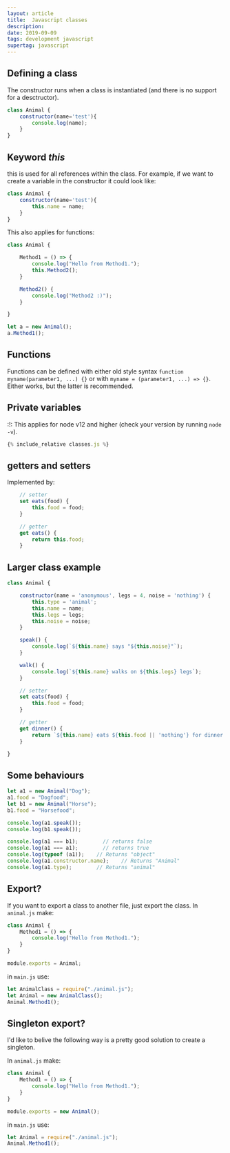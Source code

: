 ```yaml
---
layout: article
title:  Javascript classes
description:
date: 2019-09-09
tags: development javascript
supertag: javascript
---
```


## Defining a class

The constructor runs when a class is instantiated (and there is no support for a desctructor).

```javascript
class Animal {
    constructor(name='test'){
        console.log(name);
    }
}
```

## Keyword _this_

this is used for all references within the class. For example, if we want to create a variable in the constructor it could look like:

```javascript
class Animal {
    constructor(name='test'){
        this.name = name;
    }
}
```

This also applies for functions:

```javascript
class Animal {

    Method1 = () => {
        console.log("Hello from Method1.");
        this.Method2();
    }

    Method2() {
        console.log("Method2 :)");
    }

}

let a = new Animal();
a.Method1();
```

## Functions

Functions can be defined with either old style syntax ```function myname(parameter1, ...) {}``` or with ```myname = (parameter1, ...) => {}```. Either works, but the latter is recommended.

## Private variables

:!: This applies for node v12 and higher (check your version by running ```node -v```).

```javascript
{% include_relative classes.js %}
```

## getters and setters

Implemented by:

```javascript
    // setter
    set eats(food) {
        this.food = food;
    }

    // getter
    get eats() {
        return this.food;
    }
```

## Larger class example

```javascript
class Animal {

    constructor(name = 'anonymous', legs = 4, noise = 'nothing') {
        this.type = 'animal';
        this.name = name;
        this.legs = legs;
        this.noise = noise;
    }

    speak() {
        console.log(`${this.name} says "${this.noise}"`);
    }

    walk() {
        console.log(`${this.name} walks on ${this.legs} legs`);
    }

    // setter
    set eats(food) {
        this.food = food;
    }

    // getter
    get dinner() {
        return `${this.name} eats ${this.food || 'nothing'} for dinner.`;
    }

}
```

## Some behaviours

```javascript
let a1 = new Animal("Dog");
a1.food = "Dogfood";
let b1 = new Animal("Horse");
b1.food = "Horsefood";

console.log(a1.speak());
console.log(b1.speak());

console.log(a1 === b1);        // returns false
console.log(a1 === a1);        // returns true
console.log(typeof (a1));    // Returns "object"
console.log(a1.constructor.name);    // Returns "Animal"
console.log(a1.type);        // Returns "animal"
```

## Export?

If you want to export a class to another file, just export the class. In ```animal.js``` make:

```javascript
class Animal {
    Method1 = () => {
        console.log("Hello from Method1.");
    }
}

module.exports = Animal;
```

in ```main.js``` use:

```javascript
let AnimalClass = require("./animal.js");
let Animal = new AnimalClass();
Animal.Method1();
```

## Singleton export?

I'd like to belive the following way is a pretty good solution to create a singleton.

In ```animal.js``` make:

```javascript
class Animal {
    Method1 = () => {
        console.log("Hello from Method1.");
    }
}

module.exports = new Animal();
```

in ```main.js``` use:

```javascript
let Animal = require("./animal.js");
Animal.Method1();
```
